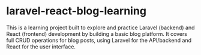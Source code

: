 # laravel-react-blog-learning
This is a learning project built to explore and practice Laravel (backend) and React (frontend) development by building a basic blog platform. It covers full CRUD operations for blog posts, using Laravel for the API/backend and React for the user interface.

